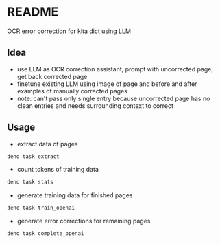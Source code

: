 # README

OCR error correction for kita dict using LLM



## Idea

- use LLM as OCR correction assistant, prompt with uncorrected page, get back corrected page
- finetune existing LLM using image of page and before and after examples of manually corrected pages
- note: can't pass only single entry because uncorrected page has no clean entries and needs surrounding context to correct



## Usage

- extract data of pages

```sh
deno task extract
```

- count tokens of training data

```sh
deno task stats
```

- generate training data for finished pages

```sh
deno task train_openai
```

- generate error corrections for remaining pages

```sh
deno task complete_openai
```
